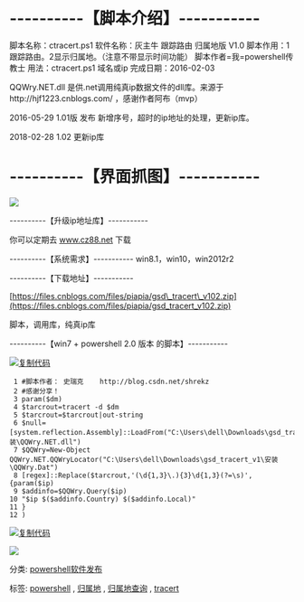 ﻿---
categories: powershell
layout: post
permalink: /powershell/分享原创powershell脚本小工具ctracert.ps1
---

# ----------【脚本介绍】-----------

脚本名称：ctracert.ps1
软件名称：灰主牛 跟踪路由 归属地版 V1.0
脚本作用：1跟踪路由。2显示归属地。（注意不带显示时间功能）
脚本作者=我=powershell传教士
用法：ctracert.ps1 域名或ip
完成日期：2016-02-03

QQWry.NET.dll 是供.net调用纯真ip数据文件的dll库。来源于http://hjf1223.cnblogs.com/ ，感谢作者阿布（mvp）

2016-05-29 1.01版 发布
新增序号，超时的ip地址的处理，更新ip库。

2018-02-28 1.02 更新ip库

# ----------【界面抓图】-----------

![](https://images2015.cnblogs.com/blog/456691/201602/456691-20160203214419147-889592696.jpg)

----------【升级ip地址库】-----------

你可以定期去 www.cz88.net 下载

----------【系统需求】-----------
win8.1，win10，win2012r2

----------【下载地址】-----------

[https://files.cnblogs.com/files/piapia/gsd\_tracert\_v102.zip](https://files.cnblogs.com/files/piapia/gsd_tracert_v102.zip)

脚本，调用库，纯真ip库

----------【win7 + powershell 2.0 版本 的脚本】-----------

[![复制代码](https://assets.cnblogs.com/images/copycode.gif)]()

```
 1 #脚本作者： 史瑞克    http://blog.csdn.net/shrekz
 2 #感谢分享！
 3 param($dm)
 4 $tarcrout=tracert -d $dm
 5 $tarcrout=$tarcrout|out-string
 6 $null=[system.reflection.Assembly]::LoadFrom("C:\Users\dell\Downloads\gsd_tracert_v1\安装\QQWry.NET.dll")
 7 $QQWry=New-Object QQWry.NET.QQWryLocator("C:\Users\dell\Downloads\gsd_tracert_v1\安装\QQWry.Dat")
 8 [regex]::Replace($tarcrout,'(\d{1,3}\.){3}\d{1,3}(?=\s)',{param($ip)
 9 $addinfo=$QQWry.Query($ip)
10 "$ip $($addinfo.Country) $($addinfo.Local)"
11 }
12 )
```

[![复制代码](https://assets.cnblogs.com/images/copycode.gif)]()

![](https://images2015.cnblogs.com/blog/456691/201604/456691-20160428191726048-412956613.jpg)

分类: [powershell软件发布](https://www.cnblogs.com/piapia/category/420582.html)

标签: [powershell](https://www.cnblogs.com/piapia/tag/powershell/) , [归属地](https://www.cnblogs.com/piapia/tag/%E5%BD%92%E5%B1%9E%E5%9C%B0/) , [归属地查询](https://www.cnblogs.com/piapia/tag/%E5%BD%92%E5%B1%9E%E5%9C%B0%E6%9F%A5%E8%AF%A2/) , [tracert](https://www.cnblogs.com/piapia/tag/tracert/)



